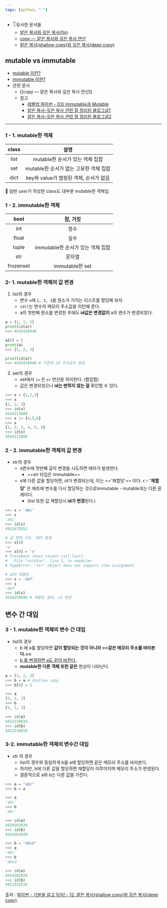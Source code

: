 ```yaml
---
tags: [python, "-"]
---
```


- 👇유사한 문서들
	- [얕은 복사와 깊은 복사(fin)](얕은%20복사와%20깊은%20복사(fin).md)
	- [copy — 얕은 복사와 깊은 복사 연산](copy%20—%20얕은%20복사와%20깊은%20복사%20연산.md)
	- [얕은 복사(shallow copy)와 깊은 복사(deep copy)](얕은%20복사(shallow%20copy)와%20깊은%20복사(deep%20copy).md)


## mutable vs immutable
- [mutable 이란?](Python/Python%20용어%20정리.md#^ccf590)
- [immutable 이란?](Python%20용어%20정리#^a1f954)
- 관련 문서
	- [[copy — 얕은 복사와 깊은 복사 연산]]
	- 참고
		- [레벨업 파이썬 - 03) Immutable과 Mutable](https://wikidocs.net/91520)
		- [얕은 복사-깊은 복사 관련 잘 정리된 블로그글1](https://velog.io/@kkamyang/Python-얕은-복사-깊은-복사-shallow-copy-deep-copy)
		- [얕은 복사-깊은 복사 관련 잘 정리된 블로그글2](https://jinmay.github.io/2019/11/21/python/python-copy-deepcopy/)

---
### 1 - 1. mutable한 객체
| class |                  설명                  |
|:-----:|:--------------------------------------:|
| list  |    mutable한 순서가 있는 객체 집합     |
|  set  | mutable한 순서가 없는 고유한 객체 집합 |
| dict  | key와 value가 맵핑된 객체, 순서가 없음 |
📌 일반 user가 작성한 class도 대부분 mutable한 객체임


### 1 - 2. immutable한 객체
|   bool    |             참, 거짓              |
|:---------:|:---------------------------------:|
|    int    |               정수                |
|   float   |               실수                |
|   tuple   | immutable한 순서가 있는 객체 집합 |
|    str    |              문자열               |
| frozenset |          immutable한 set          |


### 2- 1. mutable한 객체의 값 변경
1) list의 경우
	- 변수 `a`에 `1, 2, 3`을 원소가 가지는 리스트를 할당해 보자.
	- `id()`는 변수의 메모리 주소값을 리턴해 준다.
	- a의 첫번째 원소를 변경한 후에도 **id값은 변경없이** a의 변수가 변경되었다. 
```python
a = [1, 2, 3]
print(id(a))
>>> 4545429440

a[0] = 5 
print(a)
>>> [5, 2, 3]

print(id(a))
>>> 4545429440 # 기존의 id 주소값과 동일
```

2) set의 경우
	- set에서 `|=` 은 `or` 연산을 의미한다. (합집합)
	- 값은 변경되었으나 **id는 변하지 않는 걸** 확인할 수 있다. 
```python
>>> x = {1,2,3}
>>> x
{1, 2, 3}
>>> id(x)
4544213088
>>> x |= {4,5,6}
>>> x
{1, 2, 3, 4, 5, 6}
>>> id(x)
4544213088
```


### 2 - 2. immutable한 객체의 값 변경
- str의 경우
	- s변수에 첫번째 글자 변경을 시도하면 에러가 발생한다.
		- ==str 타입은 immutable==
	- s에 다른 값을 할당하면, id가 변경되는데, 이는 =='재할당'== 이다.
		👉 **'재할당'** 은 애초에 변수를 다시 할당하는 것으로immutable - mutable과는 다른 문제이다. 
		- (list 또한 값 재할당시 **id가 변경**된다.)
```python
>>> s = 'abc'
>>> s
'abc'
>>> id(s)
4552473552

# 값 변경 시도, 에러 발생
>>> s[0]
'a'
>>> s[0] = 's'
# Traceback (most recent call last):
#   File "<stdin>", line 1, in <module>
# TypeError: 'str' object does not support item assignment

# 값의 재할당
>>> s = 'def'
>>> s
'def'
>>> id(s)
4544259696 # 재할당 결과, id 변경
```


## 변수 간 대입

### 3 - 1. mutable한 객체의 변수 간 대입
- list의 경우
	- b 에 a를 할당하면 **값이 할당되는 것이 아니라 ==같은 메모리 주소를 바라본다.==**
	- <u>b 를 변경하면 a도 같이 바뀐다.</u>
	- **mutable한 다른 객체 또한 같은** 현상이 나타난다.
```python
a = [1, 2, 3]
>>> b = a # shallow copy
>>> b[0] = 5

>>> a
[5, 2, 3]
>>> b
[5, 2, 3]

>>> id(a)
4412210816
>>> id(b)
4412210816
```


### 3-2. immutable한 객체의 변수간 대입
- str 의 경우
	- list의 경우와 동일하게 b를 a에 할당하면 같은 메모리 주소를 바라본다.
	- 하지만, b에 다른 값을 할당하면 재할당이 이루어지며 메모리 주소가 변경된다.
	- 결론적으로 a와 b는 다른 값을 가진다.
```python
>>> a = "abc"
>>> b = a

>>> a
'abc'
>>> b
'abc'

>>> id(a)
4419283920
>>> id(b)
4419283920

>>> b = "abcd" 
>>> a
'abc'
>>> b
'abcd'

>>> id(a)
4419283920
>>> id(b)
4411332528

```

출처 : [파이썬 - 기본을 갈고 닦자! - 12. 얕은 복사(shallow copy)와 깊은 복사(deep copy)](https://wikidocs.net/16038)


